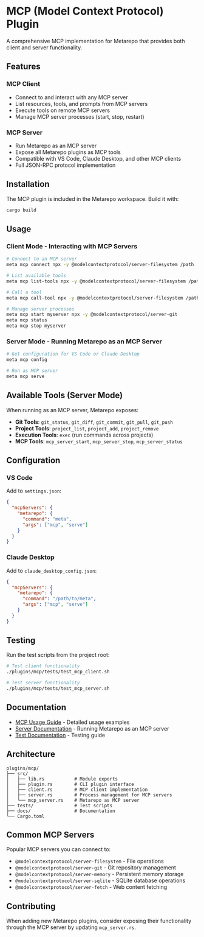 # MCP (Model Context Protocol) Plugin

A comprehensive MCP implementation for Metarepo that provides both client and server functionality.

## Features

### MCP Client
- Connect to and interact with any MCP server
- List resources, tools, and prompts from MCP servers
- Execute tools on remote MCP servers
- Manage MCP server processes (start, stop, restart)

### MCP Server
- Run Metarepo as an MCP server
- Expose all Metarepo plugins as MCP tools
- Compatible with VS Code, Claude Desktop, and other MCP clients
- Full JSON-RPC protocol implementation

## Installation

The MCP plugin is included in the Metarepo workspace. Build it with:

```bash
cargo build
```

## Usage

### Client Mode - Interacting with MCP Servers

```bash
# Connect to an MCP server
meta mcp connect npx -y @modelcontextprotocol/server-filesystem /path

# List available tools
meta mcp list-tools npx -y @modelcontextprotocol/server-filesystem /path

# Call a tool
meta mcp call-tool npx -y @modelcontextprotocol/server-filesystem /path read_file --args '{"path": "file.txt"}'

# Manage server processes
meta mcp start myserver npx -y @modelcontextprotocol/server-git
meta mcp status
meta mcp stop myserver
```

### Server Mode - Running Metarepo as an MCP Server

```bash
# Get configuration for VS Code or Claude Desktop
meta mcp config

# Run as MCP server
meta mcp serve
```

## Available Tools (Server Mode)

When running as an MCP server, Metarepo exposes:

- **Git Tools**: `git_status`, `git_diff`, `git_commit`, `git_pull`, `git_push`
- **Project Tools**: `project_list`, `project_add`, `project_remove`
- **Execution Tools**: `exec` (run commands across projects)
- **MCP Tools**: `mcp_server_start`, `mcp_server_stop`, `mcp_server_status`

## Configuration

### VS Code
Add to `settings.json`:
```json
{
  "mcpServers": {
    "metarepo": {
      "command": "meta",
      "args": ["mcp", "serve"]
    }
  }
}
```

### Claude Desktop
Add to `claude_desktop_config.json`:
```json
{
  "mcpServers": {
    "metarepo": {
      "command": "/path/to/meta",
      "args": ["mcp", "serve"]
    }
  }
}
```

## Testing

Run the test scripts from the project root:

```bash
# Test client functionality
./plugins/mcp/tests/test_mcp_client.sh

# Test server functionality
./plugins/mcp/tests/test_mcp_server.sh
```

## Documentation

- [MCP Usage Guide](mcp_usage.md) - Detailed usage examples
- [Server Documentation](docs/MCP_SERVER_USAGE.md) - Running Metarepo as an MCP server
- [Test Documentation](tests/README.md) - Testing guide

## Architecture

```
plugins/mcp/
├── src/
│   ├── lib.rs           # Module exports
│   ├── plugin.rs        # CLI plugin interface
│   ├── client.rs        # MCP client implementation
│   ├── server.rs        # Process management for MCP servers
│   └── mcp_server.rs    # Metarepo as MCP server
├── tests/               # Test scripts
├── docs/                # Documentation
└── Cargo.toml
```

## Common MCP Servers

Popular MCP servers you can connect to:

- `@modelcontextprotocol/server-filesystem` - File operations
- `@modelcontextprotocol/server-git` - Git repository management
- `@modelcontextprotocol/server-memory` - Persistent memory storage
- `@modelcontextprotocol/server-sqlite` - SQLite database operations
- `@modelcontextprotocol/server-fetch` - Web content fetching

## Contributing

When adding new Metarepo plugins, consider exposing their functionality through the MCP server by updating `mcp_server.rs`.